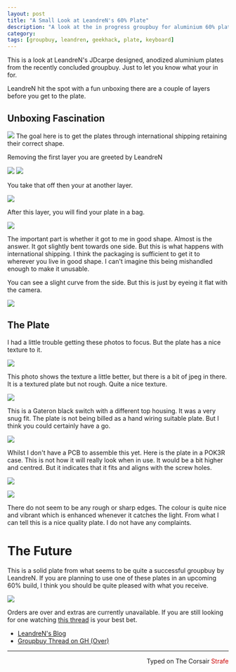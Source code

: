 ```yaml
---
layout: post
title: "A Small Look at LeandreN's 60% Plate"
description: "A look at the in progress groupbuy for aluminium 60% plates."
category: 
tags: [groupbuy, leandren, geekhack, plate, keyboard]
---
```

This is a look at LeandreN's JDcarpe designed, anodized aluminium plates from the recently concluded groupbuy. Just to let you know what your in for.

LeandreN hit the spot with a fun unboxing there are a couple of layers before you get to the plate.

## Unboxing Fascination
![](http://i.imgur.com/uOaWebc.jpg)
The goal here is to get the plates through international shipping retaining their correct shape.

Removing the first layer you are greeted by LeandreN

![](http://i.imgur.com/sWdpjB9.jpg)
![](http://i.imgur.com/dwpQ5cD.jpg)

You take that off then your at another layer.

![](http://i.imgur.com/jeg6SSO.jpg)

After this layer, you will find your plate in a bag.

![](http://i.imgur.com/MYdKMw4.jpg)

The important part is whether it got to me in good shape. Almost is the answer. It got slightly bent towards one side. But this is what happens with international shipping. I think the packaging is sufficient to get it to wherever you live in good shape. I can't imagine this being mishandled enough to make it unusable.

You can see a slight curve from the side. But this is just by eyeing it flat with the camera.

![](http://i.imgur.com/a8WBUZC.jpg)


## The Plate
I had a little trouble getting these photos to focus. But the plate has a nice texture to it.

![](http://i.imgur.com/uCjC9UA.jpg)

This photo shows the texture a little better, but there is a bit of jpeg in there. It is a textured plate but not rough. Quite a nice texture.

![](http://i.imgur.com/veA5VGs.jpg)

This is a Gateron black switch with a different top housing. It was a very snug fit. The plate is not being billed as a hand wiring suitable plate. But I think you could certainly have a go.

![](http://i.imgur.com/9HHCcp4.jpg)

Whilst I don't have a PCB to assemble this yet. Here is the plate in a POK3R case. This is not how it will really look when in use. It would be a bit higher and centred. But it indicates that it fits and aligns with the screw holes.

![](http://i.imgur.com/7n83rqY.jpg)

![](http://i.imgur.com/qDIkPvD.jpg)

There do not seem to be any rough or sharp edges. The colour is quite nice and vibrant which is enhanced whenever it catches the light. From what I can tell this is a nice quality plate. I do not have any complaints.

# The Future
This is a solid plate from what seems to be quite a successful groupbuy by LeandreN. If you are planning to use one of these plates in an upcoming 60% build, I think you should be quite pleased with what you receive. 

![](http://i.imgur.com/ncYHf2w.jpg)

Orders are over and extras are currently unavailable. If you are still looking for one watching [this thread](https://geekhack.org/index.php?topic=73666.0) is your best bet.

* [LeandreN's Blog](http://leandren.blogspot.no/)
* [Groupbuy Thread on GH (Over)](https://geekhack.org/index.php?topic=73666.0)

---------------------------------
 <p style="text-align: right" title="">Typed on The Corsair <font color="#CC0000">Strafe</font></p>
